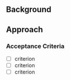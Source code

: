 ## Background

## Approach


### Acceptance Criteria

- [ ] criterion
- [ ] criterion
- [ ] criterion
